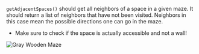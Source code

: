 <!--title={Find neighbors: getAdjacentSpaces()}-->

<!--concepts={lists.mdx,indexing_lists.mdx,if_stmts.mdx,for_loops.mdx}-->

<!--badges={Python:50,CreativeThinker:50}-->

`getAdjacentSpaces()` should get all neighbors of a space in a given maze. It should return a list of neighbors that have not been visited. Neighbors in this case mean the possible directions one can go in the maze.

* Make sure to check if the space is actually accessible and not a wall!

![Gray Wooden Maze](https://images.pexels.com/photos/3715428/pexels-photo-3715428.jpeg?auto=compress&cs=tinysrgb&h=750&w=1260)